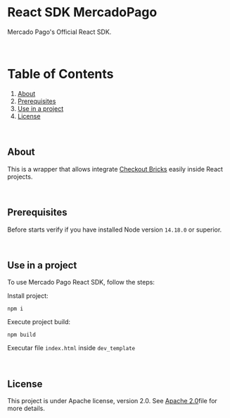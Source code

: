 # React SDK MercadoPago
Mercado Pago's Official React SDK.

<br />

# Table of Contents
1. [About](#about)
2. [Prerequisites](#prerequisites)
3. [Use in a project](#use-in-a-project)
4. [License](#license)

<br />

## About
This is a wrapper that allows integrate [Checkout Bricks](https://www.mercadopago.com.br/developers/en/docs/checkout-bricks/landing) easily inside React projects. 

<br />

## Prerequisites
Before starts verify if you have installed Node version `14.18.0` or superior.

<br/>

## Use in a project
To use Mercado Pago React SDK, follow the steps:

Install project:

```
npm i
```

Execute project build:

```
npm build
```

Executar file `index.html` inside `dev_template`

<br/>

## License
This project is under Apache license, version 2.0. See [Apache 2.0](LICENSE)file for more details.
